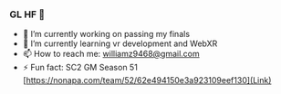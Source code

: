 ### GL HF 👋
- 🔭 I’m currently working on passing my finals
- 🌱 I’m currently learning vr development and WebXR
- 📫 How to reach me: williamz9468@gmail.com
- ⚡ Fun fact: SC2 GM Season 51 [https://nonapa.com/team/52/62e494150e3a923109eef130](Link)

